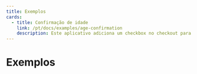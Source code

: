 ```yaml
---
title: Exemplos
cards:
  - title: Confirmação de idade
    link: /pt/docs/examples/age-confirmation
    description: Este aplicativo adiciona um checkbox no checkout para confirmação de idade.
---
```


# Exemplos


<CardGrid :items="$frontmatter.cards" />

